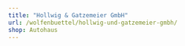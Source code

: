 ```yaml
---
title: "Hollwig & Gatzemeier GmbH"
url: /wolfenbuettel/hollwig-und-gatzemeier-gmbh/
shop: Autohaus
---
```

